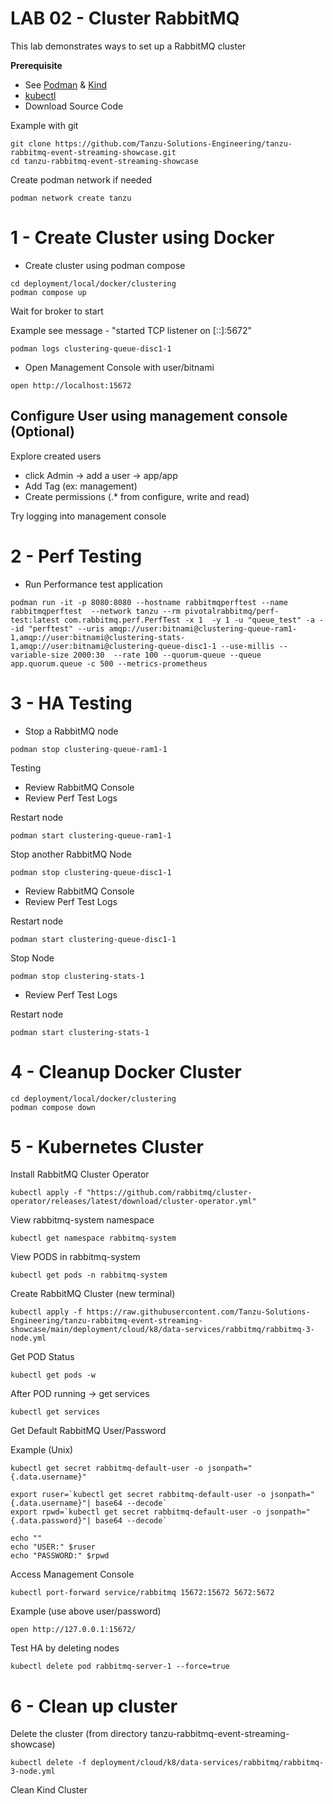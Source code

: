# LAB 02 - Cluster RabbitMQ

This lab demonstrates ways to set up a RabbitMQ cluster

**Prerequisite**

- See [Podman](https://podman-desktop.io/docs/installation) & [Kind](https://podman-desktop.io/docs/kind/installing)
- [kubectl](https://kubernetes.io/docs/tasks/tools/)
- Download Source Code

Example with git
```shell
git clone https://github.com/Tanzu-Solutions-Engineering/tanzu-rabbitmq-event-streaming-showcase.git
cd tanzu-rabbitmq-event-streaming-showcase
```


Create podman network if needed

```shell
podman network create tanzu
```

# 1 - Create Cluster using Docker

- Create cluster using podman compose

```shell
cd deployment/local/docker/clustering
podman compose up 
```

Wait for broker to start 

Example see message - "started TCP listener on [::]:5672"

```shell
podman logs clustering-queue-disc1-1
```

- Open Management Console with user/bitnami
```shell
open http://localhost:15672
```


## Configure User using management console (Optional)

Explore created users

- click Admin -> add a user -> app/app 
- Add Tag (ex: management)
- Create permissions (.* from configure, write and read)

Try logging into management console


# 2 - Perf Testing

- Run Performance test application

```shell
podman run -it -p 8080:8080 --hostname rabbitmqperftest --name rabbitmqperftest  --network tanzu --rm pivotalrabbitmq/perf-test:latest com.rabbitmq.perf.PerfTest -x 1  -y 1 -u "queue_test" -a --id "perftest" --uris amqp://user:bitnami@clustering-queue-ram1-1,amqp://user:bitnami@clustering-stats-1,amqp://user:bitnami@clustering-queue-disc1-1 --use-millis --variable-size 2000:30  --rate 100 --quorum-queue --queue app.quorum.queue -c 500 --metrics-prometheus
```


# 3 - HA Testing

- Stop a RabbitMQ node
```shell
podman stop clustering-queue-ram1-1
```

Testing 
- Review RabbitMQ Console
- Review Perf Test Logs


Restart node

```shell
podman start clustering-queue-ram1-1
```

Stop another RabbitMQ Node

```shell
podman stop clustering-queue-disc1-1
```

- Review RabbitMQ Console
- Review Perf Test Logs

Restart node

```shell
podman start clustering-queue-disc1-1
```

Stop Node

```shell
podman stop clustering-stats-1
```

- Review Perf Test Logs


Restart node

```shell
podman start clustering-stats-1
```


# 4 - Cleanup Docker Cluster

```shell
cd deployment/local/docker/clustering
podman compose down
```


# 5 -  Kubernetes Cluster

Install RabbitMQ Cluster Operator

```shell
kubectl apply -f "https://github.com/rabbitmq/cluster-operator/releases/latest/download/cluster-operator.yml"
```

View rabbitmq-system namespace 

```shell
kubectl get namespace rabbitmq-system
```

View PODS in rabbitmq-system

```shell
kubectl get pods -n rabbitmq-system
```


Create RabbitMQ Cluster (new terminal)

```shell
kubectl apply -f https://raw.githubusercontent.com/Tanzu-Solutions-Engineering/tanzu-rabbitmq-event-streaming-showcase/main/deployment/cloud/k8/data-services/rabbitmq/rabbitmq-3-node.yml
```

Get POD Status

```shell
kubectl get pods -w
```

After POD running -> get services

```shell
kubectl get services
```

Get Default RabbitMQ User/Password


Example (Unix)

```shell
kubectl get secret rabbitmq-default-user -o jsonpath="{.data.username}"

export ruser=`kubectl get secret rabbitmq-default-user -o jsonpath="{.data.username}"| base64 --decode`
export rpwd=`kubectl get secret rabbitmq-default-user -o jsonpath="{.data.password}"| base64 --decode`

echo ""
echo "USER:" $ruser
echo "PASSWORD:" $rpwd
```

Access Management Console 


```shell
kubectl port-forward service/rabbitmq 15672:15672 5672:5672
```

Example (use above user/password)

```shell
open http://127.0.0.1:15672/
```

Test HA by deleting nodes

```shell
kubectl delete pod rabbitmq-server-1 --force=true
```




# 6 - Clean up cluster

Delete the cluster (from directory tanzu-rabbitmq-event-streaming-showcase)

```shell
kubectl delete -f deployment/cloud/k8/data-services/rabbitmq/rabbitmq-3-node.yml
```

Clean Kind Cluster

